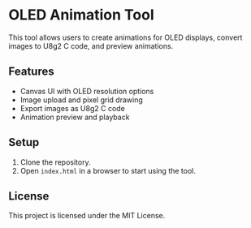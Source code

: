 # OLED Animation Tool

This tool allows users to create animations for OLED displays, convert images to U8g2 C code, and preview animations.

## Features

- Canvas UI with OLED resolution options
- Image upload and pixel grid drawing
- Export images as U8g2 C code
- Animation preview and playback

## Setup

1. Clone the repository.
2. Open `index.html` in a browser to start using the tool.

## License

This project is licensed under the MIT License.